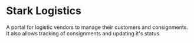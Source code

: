# Stark Logistics
A portal for logistic vendors to manage their customers and consignments.<br>
It also allows tracking of consignments and updating it's status.
